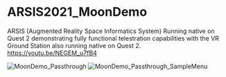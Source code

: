 # ARSIS2021_MoonDemo
 
ARSIS (Augmented Reality Space Informatics System) Running native on Quest 2 demonstrating fully functional telestration capabilities with the VR Ground Station also running native on Quest 2. 
https://youtu.be/NEGEM_u7fB4

![MoonDemo_Passthrough](https://github.com/calebcram/ARSIS2021_MoonDemo/assets/49875750/03ef5950-63ef-4929-a4ce-5bf51c9b8f5e)
![MoonDemo_Passthrough_SampleMenu](https://github.com/calebcram/ARSIS2021_MoonDemo/assets/49875750/bcb48881-6369-42cf-8eb9-04924dc69dfb)


